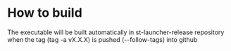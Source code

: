 # How to build

The executable will be built automatically in st-launcher-release repository when the tag (tag -a vX.X.X) is pushed (--follow-tags) into github